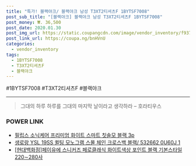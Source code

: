 ```yaml
--- 
title: "특가! 블랙야크/ 블랙야크 남성 T3XT2티셔츠F 1BYTSF7008" 
post_sub_title: "[블랙야크] 블랙야크 남성 T3XT2티셔츠F 1BYTSF7008" 
post_money: ₩. 36,500 
post_date: 2020.01.30 
post_img_url: https://static.coupangcdn.com/image/vendor_inventory/f937/174bbc650c31294c9bfa58e1e7160763d41630ec3d36d99f86894205d150.jpg 
post_link_url: https://coupa.ng/bnHVnU 
categories: 
  - vendor_inventory 
tags: 
  - 1BYTSF7008 
  - T3XT2티셔츠F 
  - 블랙야크 
--- 
```

  #1BYTSF7008 #T3XT2티셔츠F #블랙야크 
<hr> 

> 그대의 하루 하루를 그대의 마지막 날이라고 생각하라 – 호라티우스 


### POWER LINK

* <a href="https://blog.naver.com/an0733/221785689157" target="_blank">필립스 소닉케어 프리미엄 화이트 스마트 칫솔모 블랙 3p</a>
* <a href="https://blog.naver.com/sakai111/221783852913" target="_blank">생로랑 YSL 19SS 퀼팅 모노그램 스몰 체인 크로스백 블랙/ 532662 0U60J 1</a>
* <a href="https://blog.naver.com/fasyy4321/221786938125" target="_blank">[현대백화점]페이유에 스니커즈 페로클래식 화이트색상 포인트 블랙 기본스타일 220∼280사</a>
